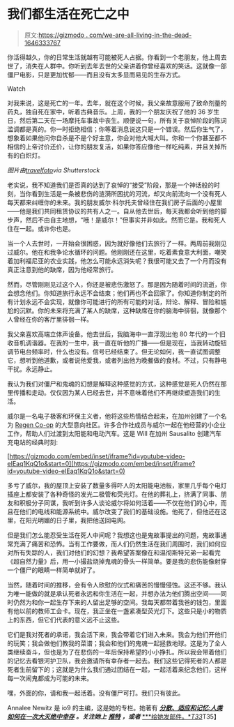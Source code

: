 # 我们都生活在死亡之中

> 原文:[https://gizmodo . com/we-are-all-living-in-the-dead-1646333767](https://gizmodo.com/we-are-all-living-among-the-dead-1646333767)

你活得越久，你的日常生活就越有可能被死人占据。你看到一个老朋友，他上周去世了，消失在人群中。你听到去年去世的父亲讲着你曾经喜欢的笑话。这就像一部僵尸电影，只是更加忧郁——而且没有太多显而易见的生存方式。

Watch

对我来说，这是死亡的一年。去年，就在这个时候，我父亲故意服用了致命剂量的药丸，独自死在家中，听着古典音乐。上周，我的一个朋友庆祝了他的 36 岁生日，然后第二天在一场摩托车事故中丧生。顺便说一句，所有关于哀悼阶段的陈词滥调都是真的。你一时拒绝相信；你等着消息说这只是一个错误。然后你生气了，想象着如果他问你自杀是不是个好主意，你会对他大喊大叫。你和一个你甚至都不相信的上帝讨价还价，让你的朋友复活，如果你答应像他一样吃纯素，并且关掉所有的白炽灯。

*图片由*[*travelfoto*](http://www.shutterstock.com/gallery-2127830p1.html)*via Shutterstock*

老实说，我不知道我们是否真的达到了哀悼的“接受”阶段，那是一个神话般的时刻，当你看到生活是一条被悲伤的涟漪所困扰的河流，却又向前流向一个没有死人每天都来纠缠你的未来。我的朋友威尔·科尔托夫曾经住在我们房子后面的小屋里——他是我们共同租赁协议的共有人之一。自从他去世后，每天我都会听到他的脚步声，然后不由自主地想，“哦！是威尔！”但事实并非如此。然而它是。我和死人住在一起。或许你也是。

当一个人去世时，一开始会很困惑，因为就好像他们去旅行了一样。两周前我刚见过威尔。他在和我争论水循环的问题。他刚刚还在这里，吃着素食意大利面，嘲笑着加利福尼亚的农业实践，他怎么可能永远消失呢？我很可能又去了一个月而没有真正注意到他的缺席，因为他经常旅行。

然而，尽管刚刚见过这个人，你还是被悲伤激怒了。那是因为随着时间的流逝，你会想念他们。你知道旅行永远不会结束；他们再也不会回家了。你知道你制定的所有计划永远不会实现，就像你可能进行的所有可能的对话，辩论、解释、冒险和尴尬的沉默。你的未来将充满了某人的缺席，这种缺席在你的脑海中徘徊，就像那个人曾经在你的客厅里徘徊一样。

我父亲喜欢高端立体声设备。他去世后，我脑海中一直浮现出他 80 年代的一个旧收音机调谐器。在我的一生中，我一直在听他的广播——但是现在，当我转动旋钮调节电台频率时，什么也没有。信号已经结束了。但无论如何，我一直试图调整它，想听到他道歉，或者说他爱我，或者列出他为晚餐做的食材。不过，只有静电干扰。永远静止。

我认为我们对僵尸和鬼魂的幻想是解释这种感觉的方式，这种感觉是死人仍然在那里传播和走动。仅仅因为某人已经去世，并不意味着他们不再继续塑造我们的生活。

威尔是一名电子极客和环保主义者，他将这些热情结合起来，在加州创建了一个名为 [Regen Co-op](http://www.regen.org/) 的大型意向社区。许多合作社成员与威尔一起在他经营的小企业工作，帮助人们过渡到太阳能和电动汽车。这是 Will 在加州 Sausalito 创建汽车充电站的经典时刻:

 [https://gizmodo.com/embed/inset/iframe?id=youtube-video-eIEaq1KqQ1o&start=0](https://gizmodo.com/embed/inset/iframe?id=youtube-video-eIEaq1KqQ1o&start=0) 

多亏了威尔，我的屋顶上安装了数量多得吓人的太阳能电池板，家里几乎每个电灯插座上都安装了各种奇怪的发光二极管和荧光灯。在他的葬礼上，挤满了同事、朋友和积极分子同谋，我听到许多人谈论威尔将如何活着——不仅在他们的心中，而且在他们的电线和能源系统中。威尔改变了我们的基础设施。他死了，但他还在这里，在阳光明媚的日子里，我把他送回电网。

但是我们怎么能忍受生活在死人中间呢？我想这也是鬼故事提出的问题，鬼故事通常充满了痛苦和恐怖。当有工作要做，而人们仍然生活在我们周围时，我们如何应对所有失踪的人，我们对他们的幻想？我希望答案像在和温彻斯特兄弟一起看完《超自然力量》后，用一小撮盐烧掉鬼魂的骨头一样简单。要是我的悲伤能像射穿一个僵尸的眼睛一样简单就好了。

当然，随着时间的推移，会有令人欣慰的仪式和痛苦的慢慢侵蚀。这还不够。我认为唯一能做的就是承认死者永远和你生活在一起，并想办法为他们腾出空间——同时仍然为和你一起生存下来的人留出足够的空间。我每天都带着我爸的钱包，里面有他以前的教师工会卡。现在，我正坐在一盏紧凑型荧光灯下。这些只是小的物质上的东西，但它们代表的意义远不止这些。

它们是我对死者的承诺，我会活下来，我会带着它们进入未来。我会为他们开他们的玩笑；我会做他们教我的菜谱；我会和他们的鬼魂一起拯救地球。这是为了全人类继续奋斗，但也是为了在悲伤的一年后保持希望的小小挣扎。所以我会带着他们的记忆去看银河护卫队，我会邀请所有幸存者一起去。我们这些记得死者的人都是死者生前留下的；这就是为什么我们通过团结在一起，一起活着来纪念他们，这样每一次闹鬼都成为可能的未来。

嘿，外面的你，请和我一起活着。没有僵尸可打。我们只有彼此。

Annalee Newitz 是 io9 的主编，这是她的专栏。她著有 [***分散、适应和记忆:人类如何在一次大灭绝中幸存***](http://www.amazon.com/Scatter-Adapt-Remember-Survive-Extinction-ebook/dp/B00A9ET57Q?asc_campaign=InlineText&asc_refurl=https://gizmodo.com/we-are-all-living-among-the-dead-1646333767&asc_source=&tag=kinjagizmodolink-20) ***。关注她上*** [***推特***](http://twitter.com/annaleen) ***，或者*** [***给她发邮件。**T33*](mailto:annalee@io9.com)T35】